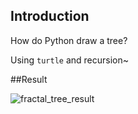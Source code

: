 ## Introduction

How do Python draw a tree? 

Using `turtle` and recursion~

##Result

![fractal_tree_result](fractal_tree_result.png) 